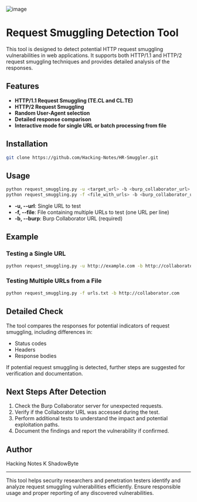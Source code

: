![image](https://github.com/user-attachments/assets/842b69ed-75da-47df-abf0-9e40c021bc7b)

# Request Smuggling Detection Tool

This tool is designed to detect potential HTTP request smuggling vulnerabilities in web applications. It supports both HTTP/1.1 and HTTP/2 request smuggling techniques and provides detailed analysis of the responses.

## Features

- **HTTP/1.1 Request Smuggling (TE.CL and CL.TE)**
- **HTTP/2 Request Smuggling**
- **Random User-Agent selection**
- **Detailed response comparison**
- **Interactive mode for single URL or batch processing from file**

## Installation

```bash
git clone https://github.com/Hacking-Notes/HR-Smuggler.git
```

## Usage

```bash
python request_smuggling.py -u <target_url> -b <burp_collaborator_url>
python request_smuggling.py -f <file_with_urls> -b <burp_collaborator_url>
```

- **-u, --url**: Single URL to test
- **-f, --file**: File containing multiple URLs to test (one URL per line)
- **-b, --burp**: Burp Collaborator URL (required)

## Example

### Testing a Single URL

```bash
python request_smuggling.py -u http://example.com -b http://collaborator.com
```

### Testing Multiple URLs from a File

```bash
python request_smuggling.py -f urls.txt -b http://collaborator.com
```

## Detailed Check

The tool compares the responses for potential indicators of request smuggling, including differences in:

- Status codes
- Headers
- Response bodies

If potential request smuggling is detected, further steps are suggested for verification and documentation.

## Next Steps After Detection

1. Check the Burp Collaborator server for unexpected requests.
2. Verify if the Collaborator URL was accessed during the test.
3. Perform additional tests to understand the impact and potential exploitation paths.
4. Document the findings and report the vulnerability if confirmed.

## Author

Hacking Notes
K
ShadowByte                                                                                                  

---

This tool helps security researchers and penetration testers identify and analyze request smuggling vulnerabilities efficiently. Ensure responsible usage and proper reporting of any discovered vulnerabilities.
